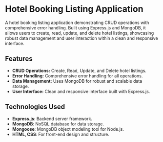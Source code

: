 # Hotel Booking Listing Application

A hotel booking listing application demonstrating CRUD operations with comprehensive error handling. Built using Express.js and MongoDB, it allows users to create, read, update, and delete hotel listings, showcasing robust data management and user interaction within a clean and responsive interface.

## Features

- **CRUD Operations:** Create, Read, Update, and Delete hotel listings.
- **Error Handling:** Comprehensive error handling for all operations.
- **Data Management:** Uses MongoDB for robust and scalable data storage.
- **User Interface:** Clean and responsive interface built with Express.js.

## Technologies Used

- **Express.js**: Backend server framework.
- **MongoDB**: NoSQL database for data storage.
- **Mongoose**: MongoDB object modeling tool for Node.js.
- **HTML, CSS**: For front-end design and structure.
